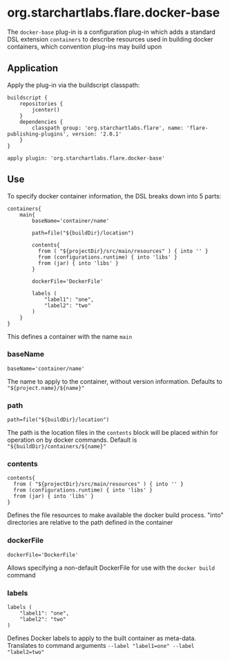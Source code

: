 # org.starchartlabs.flare.docker-base

The `docker-base` plug-in is a configuration plug-in which adds a standard DSL extension `containers` to describe resources used in building docker containers, which convention plug-ins may build upon

## Application

Apply the plug-in via the buildscript classpath:

```
buildscript {
    repositories {
        jcenter()
    }
    dependencies {
        classpath group: 'org.starchartlabs.flare', name: 'flare-publishing-plugins', version: '2.0.1'
    }
}

apply plugin: 'org.starchartlabs.flare.docker-base'
```

## Use

To specify docker container information, the DSL breaks down into 5 parts:

```
containers{
    main{
        baseName='container/name'
        
        path=file("${buildDir}/location")
        
        contents{
          from ( "${projectDir}/src/main/resources" ) { into '' }
          from (configurations.runtime) { into 'libs' }
          from (jar) { into 'libs' }
        }
        
        dockerFile='DockerFile'
        
        labels (
            "label1": "one",
            "label2": "two"
        )
    }
}
```

This defines a container with the name `main`

### baseName

```
baseName='container/name'
```

The name to apply to the container, without version information. Defaults to `"${project.name}/${name}"`

### path

```
path=file("${buildDir}/location")
```

The path is the location files in the `contents` block will be placed within for operation on by docker commands. Default is `"${buildDir}/containers/${name}"`

### contents

```
contents{
  from ( "${projectDir}/src/main/resources" ) { into '' }
  from (configurations.runtime) { into 'libs' }
  from (jar) { into 'libs' }
}
```

Defines the file resources to make available the docker build process. "into" directories are relative to the path defined in the container

### dockerFile

```
dockerFile='DockerFile'
```

Allows specifying a non-default DockerFile for use with the `docker build` command

### labels

```
labels (
    "label1": "one",
    "label2": "two"
)
```

Defines Docker labels to apply to the built container as meta-data. Translates to command arguments `--label "label1=one" --label "label2=two"`
